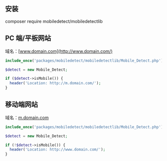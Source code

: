 ## 安装

composer require mobiledetect/mobiledetectlib

## PC 端/平板网站

域名：[www.domain.com](http://www.domain.com/)

```php
include_once('packages/mobiledetect/mobiledetectlib/Mobile_Detect.php');

$detect = new Mobile_Detect;

if ($detect->isMobile()) {
  header('Location: http://m.domain.com/');
}
```

## 移动端网站

域名：[m.domain.com](http://m.domain.com/)

```php
include_once('packages/mobiledetect/mobiledetectlib/Mobile_Detect.php');

$detect = new Mobile_Detect;

if (!$detect->isMobile()) {
  header('Location: http://www.domain.com/');
}
```